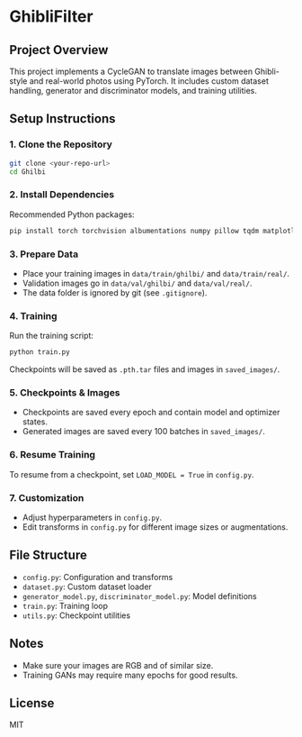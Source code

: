 # GhibliFilter

## Project Overview

This project implements a CycleGAN to translate images between Ghibli-style and real-world photos using PyTorch. It includes custom dataset handling, generator and discriminator models, and training utilities.

## Setup Instructions

### 1. Clone the Repository

```bash
git clone <your-repo-url>
cd Ghilbi
```

### 2. Install Dependencies

Recommended Python packages:

```bash
pip install torch torchvision albumentations numpy pillow tqdm matplotlib scikit-image opencv-python
```

### 3. Prepare Data

- Place your training images in `data/train/ghilbi/` and `data/train/real/`.
- Validation images go in `data/val/ghilbi/` and `data/val/real/`.
- The data folder is ignored by git (see `.gitignore`).

### 4. Training

Run the training script:

```bash
python train.py
```

Checkpoints will be saved as `.pth.tar` files and images in `saved_images/`.

### 5. Checkpoints & Images

- Checkpoints are saved every epoch and contain model and optimizer states.
- Generated images are saved every 100 batches in `saved_images/`.

### 6. Resume Training

To resume from a checkpoint, set `LOAD_MODEL = True` in `config.py`.

### 7. Customization

- Adjust hyperparameters in `config.py`.
- Edit transforms in `config.py` for different image sizes or augmentations.

## File Structure

- `config.py`: Configuration and transforms
- `dataset.py`: Custom dataset loader
- `generator_model.py`, `discriminator_model.py`: Model definitions
- `train.py`: Training loop
- `utils.py`: Checkpoint utilities

## Notes

- Make sure your images are RGB and of similar size.
- Training GANs may require many epochs for good results.

## License

MIT
